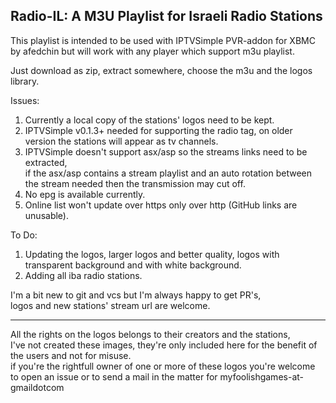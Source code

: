 Radio-IL: A M3U Playlist for Israeli Radio Stations
---------------------------------------------------

This playlist is intended to be used with IPTVSimple PVR-addon for XBMC by afedchin but will work with any player which support m3u playlist.

Just download as zip, extract somewhere, choose the m3u and the logos library.


Issues:  
1. Currently a local copy of the stations' logos need to be kept.  
2. IPTVSimple v0.1.3+ needed for supporting the radio tag, on older version the stations will appear as tv channels.  
3. IPTVSimple doesn't support asx/asp so the streams links need to be extracted,  
   if the asx/asp contains a stream playlist and an auto rotation between the stream needed then the transmission may cut off.  
4. No epg is available currently.  
5. Online list won't update over https only over http (GitHub links are unusable).  

To Do:
1. Updating the logos, larger logos and better quality, logos with transparent background and with white background.  
2. Adding all iba radio stations.  

I'm a bit new to git and vcs but I'm always happy to get PR's,  
logos and new stations' stream url are welcome.  


-----------------------------------------------------------------------------

All the rights on the logos belongs to their creators and the stations,  
I've not created these images, they're only included here for the benefit of the users and not for misuse.  
if you're the rightfull owner of one or more of these logos you're welcome to open an issue or to send a mail in the matter for myfoolishgames-at-gmaildotcom

